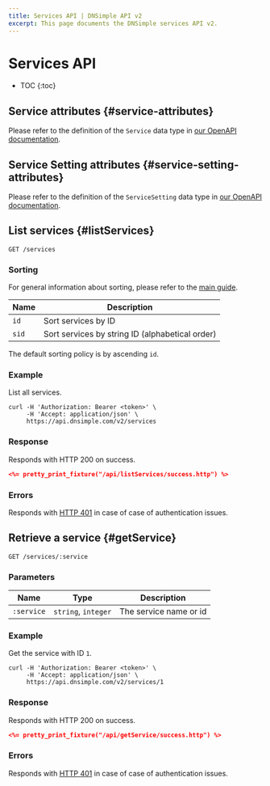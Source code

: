 ```yaml
---
title: Services API | DNSimple API v2
excerpt: This page documents the DNSimple services API v2.
---
```


# Services API

* TOC
{:toc}


## Service attributes {#service-attributes}

Please refer to the definition of the `Service` data type in [our OpenAPI documentation](/v2/openapi.yml/).


## Service Setting attributes {#service-setting-attributes}

Please refer to the definition of the `ServiceSetting` data type in [our OpenAPI documentation](/v2/openapi.yml/).


## List services {#listServices}

    GET /services

### Sorting

For general information about sorting, please refer to the [main guide](/v2/#sorting).

Name | Description
-----|------------
`id` | Sort services by ID
`sid` | Sort services by string ID (alphabetical order)

The default sorting policy is by ascending `id`.

### Example

List all services.

    curl -H 'Authorization: Bearer <token>' \
         -H 'Accept: application/json' \
         https://api.dnsimple.com/v2/services

### Response

Responds with HTTP 200 on success.

~~~json
<%= pretty_print_fixture("/api/listServices/success.http") %>
~~~

### Errors

Responds with [HTTP 401](/v2/#unauthorized) in case of case of authentication issues.

## Retrieve a service {#getService}

    GET /services/:service

### Parameters

Name | Type | Description
-----|------|------------
`:service` | `string`, `integer` | The service name or id

### Example

Get the service with ID `1`.

    curl -H 'Authorization: Bearer <token>' \
         -H 'Accept: application/json' \
         https://api.dnsimple.com/v2/services/1

### Response

Responds with HTTP 200 on success.

~~~json
<%= pretty_print_fixture("/api/getService/success.http") %>
~~~

### Errors

Responds with [HTTP 401](/v2/#unauthorized) in case of case of authentication issues.